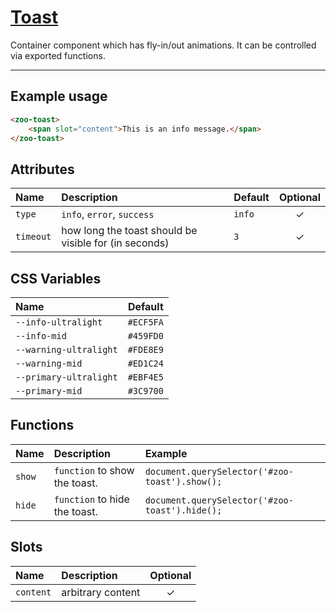 # [Toast](#toast)

Container component which has fly-in/out animations. It can be controlled via exported functions.

***

## Example usage

```HTML
<zoo-toast>
    <span slot="content">This is an info message.</span>
</zoo-toast>
```

## Attributes

| **Name**  | **Description**                                       | **Default** | **Optional** |
| :-------- | :---------------------------------------------------- | :---------- | :----------: |
| `type`    | `info`, `error`, `success`                            | `info`      |   &#10003;   |
| `timeout` | how long the toast should be visible for (in seconds) | `3`         |   &#10003;   |

## CSS Variables

| **Name**               | **Default** |
| :--------------------- | :---------: |
| `--info-ultralight`    |  `#ECF5FA`  |
| `--info-mid`           |  `#459FD0`  |
| `--warning-ultralight` |  `#FDE8E9`  |
| `--warning-mid`        |  `#ED1C24`  |
| `--primary-ultralight` |  `#EBF4E5`  |
| `--primary-mid`        |  `#3C9700`  |

## Functions

| **Name** | **Description**               | **Example**                                    |
| :------- | :---------------------------- | :--------------------------------------------- |
| `show`   | `function` to show the toast. | `document.querySelector('#zoo-toast').show();` |
| `hide`   | `function` to hide the toast. | `document.querySelector('#zoo-toast').hide();` |

## Slots

| **Name**  | **Description**   | **Optional** |
| :-------- | :---------------- | :----------: |
| `content` | arbitrary content |   &#10003;   |